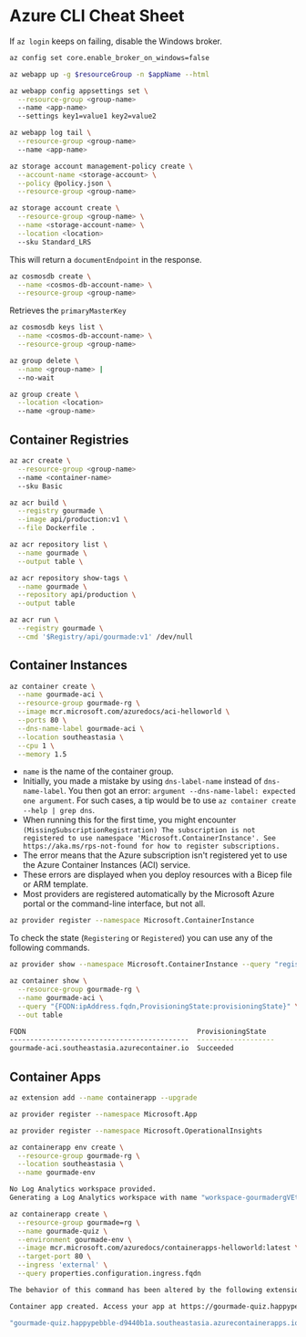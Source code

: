 # Azure CLI Cheat Sheet

If `az login` keeps on failing, disable the Windows broker.

```bash
az config set core.enable_broker_on_windows=false
```

```bash
az webapp up -g $resourceGroup -n $appName --html
```

```bash
az webapp config appsettings set \
  --resource-group <group-name>
  --name <app-name>
  --settings key1=value1 key2=value2
```

```bash
az webapp log tail \
  --resource-group <group-name>
  --name <app-name>
```

```bash
az storage account management-policy create \
  --account-name <storage-account> \
  --policy @policy.json \
  --resource-group <group-name>
```

```bash
az storage account create \
  --resource-group <group-name> \
  --name <storage-account-name> \
  --location <location>
  --sku Standard_LRS
```

This will return a `documentEndpoint` in the response.

```bash
az cosmosdb create \
  --name <cosmos-db-account-name> \
  --resource-group <group-name>
```

Retrieves the `primaryMasterKey`

```bash
az cosmosdb keys list \
  --name <cosmos-db-account-name> \
  --resource-group <group-name>
```

```bash
az group delete \
  --name <group-name> |
  --no-wait
```

```bash
az group create \
  --location <location>
  --name <group-name>
```

## Container Registries

```bash
az acr create \
  --resource-group <group-name>
  --name <container-name>
  --sku Basic
```

```bash
az acr build \
  --registry gourmade \
  --image api/production:v1 \
  --file Dockerfile .
```

```bash
az acr repository list \
  --name gourmade \
  --output table \
```

```bash
az acr repository show-tags \
  --name gourmade \
  --repository api/production \
  --output table
```

```bash
az acr run \
  --registry gourmade \
  --cmd '$Registry/api/gourmade:v1' /dev/null
```

## Container Instances

```bash
az container create \
  --name gourmade-aci \
  --resource-group gourmade-rg \
  --image mcr.microsoft.com/azuredocs/aci-helloworld \
  --ports 80 \
  --dns-name-label gourmade-aci \
  --location southeastasia \
  --cpu 1 \
  --memory 1.5
```

- `name` is the name of the container group.
- Initially, you made a mistake by using `dns-label-name` instead of `dns-name-label`. You then got an error: `argument --dns-name-label: expected one argument`. For such cases, a tip would be to use `az container create --help | grep dns`.
- When running this for the first time, you might encounter `(MissingSubscriptionRegistration) The subscription is not registered to use namespace 'Microsoft.ContainerInstance'. See https://aka.ms/rps-not-found for how to register subscriptions.`
- The error means that the Azure subscription isn't registered yet to use the Azure Container Instances (ACI) service.
- These errors are displayed when you deploy resources with a Bicep file or ARM template.
- Most providers are registered automatically by the Microsoft Azure portal or the command-line interface, but not all.

```bash
az provider register --namespace Microsoft.ContainerInstance
```

To check the state (`Registering` or `Registered`) you can use any of the following commands.

```bash
az provider show --namespace Microsoft.ContainerInstance --query "registrationState"
```

```bash
az container show \
  --resource-group gourmade-rg \
  --name gourmade-aci \
  --query "{FQDN:ipAddress.fqdn,ProvisioningState:provisioningState}" \
  --out table

FQDN                                          ProvisioningState
--------------------------------------------  -------------------
gourmade-aci.southeastasia.azurecontainer.io  Succeeded
```

## Container Apps

```bash
az extension add --name containerapp --upgrade
```

```bash
az provider register --namespace Microsoft.App
```

```bash
az provider register --namespace Microsoft.OperationalInsights
```

```bash
az containerapp env create \
  --resource-group gourmade-rg \
  --location southeastasia \
  --name gourmade-env

No Log Analytics workspace provided.
Generating a Log Analytics workspace with name "workspace-gourmadergVEt4"
```

```bash
az containerapp create \
  --resource-group gourmade=rg \
  --name gourmade-quiz \
  --environment gourmade-env \
  --image mcr.microsoft.com/azuredocs/containerapps-helloworld:latest \
  --target-port 80 \
  --ingress 'external' \
  --query properties.configuration.ingress.fqdn

The behavior of this command has been altered by the following extension: containerapp

Container app created. Access your app at https://gourmade-quiz.happypebble-d9440b1a.southeastasia.azurecontainerapps.io/

"gourmade-quiz.happypebble-d9440b1a.southeastasia.azurecontainerapps.io"
```
